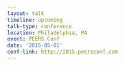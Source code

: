 ```yaml
---
layout: talk
timeline: upcoming
talk-type: conference
location: Philadelphia, PA
event: PEERS Conf
date: '2015-05-01'
conf-link: http://2015.peersconf.com
---
```

